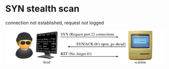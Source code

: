 # SYN stealth scan

connection not established, request not logged

![](/static/memory/syn-stealth-scan/stealth-port-scan.png)
